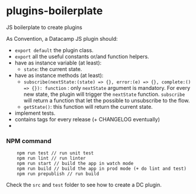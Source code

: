 # plugins-boilerplate
JS boilerplate to create plugins

As Convention, a Datacamp JS plugin should:
- `export default` the plugin class.
- `export` all the useful constants or/and function helpers.
- have as instance variable (at least):
    + `state`: the current state.
- have as instance methods (at least):
    + `subscribe(nextState:(state) => {}, error:(e) => {}, complete:() => {}): function` : only `nextState` argument is mandatory. For every new state, the plugin will trigger the `nextState` function. `subscribe` will return a function that let the possible to unsubscribe to the flow.
    + `getState()`: this function will return the current state.
- implement tests.
- contains tags for every release (+ CHANGELOG eventually)
- 
### NPM command
```
    npm run test // run unit test
    npm run lint // run linter
    npm run start // build the app in watch mode
    npm run build // build the app in prod mode (+ do lint and test)
    npm run prepublish // run build
```

Check the `src` and `test` folder to see how to create a DC plugin. 
